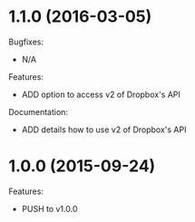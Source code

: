 # 1.1.0 (2016-03-05)

Bugfixes:
- N/A

Features:
- ADD option to access v2 of Dropbox's API

Documentation:
- ADD details how to use v2 of Dropbox's API 

# 1.0.0 (2015-09-24)

Features:
- PUSH to v1.0.0